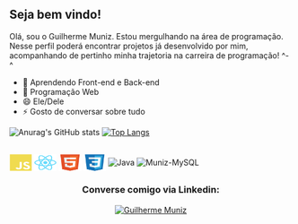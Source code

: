  ## Seja bem vindo!

 Olá, sou o Guilherme Muniz. Estou mergulhando na área de programação. Nesse perfil poderá encontrar projetos já desenvolvido por mim, acompanhando de pertinho minha trajetoria na carreira de programação! ^-^
 
- 🔭 Aprendendo Front-end e Back-end
- 🌱 Programação Web
- 😄 Ele/Dele
- ⚡ Gosto de conversar sobre tudo


![Anurag's GitHub stats](https://github-readme-stats.vercel.app/api?username=DevGuiMuniz&show_icons=true&theme=cobalt)
[![Top Langs](https://github-readme-stats.vercel.app/api/top-langs/?username=DevGuiMuniz&layout=compact&theme=cobalt)](https://github.com/anuraghazra/github-readme-stats)
 
<div style="display: inline_block"><br>
  <img align="center" alt="Muniz-Js" height="30" width="40" src="https://raw.githubusercontent.com/devicons/devicon/master/icons/javascript/javascript-plain.svg">
  <img align="center" alt="Muniz-React" height="30" width="40" src="https://raw.githubusercontent.com/devicons/devicon/master/icons/react/react-original.svg">
  <img align="center" alt="Muniz-HTML" height="30" width="40" src="https://raw.githubusercontent.com/devicons/devicon/master/icons/html5/html5-original.svg">
  <img align="center" alt="Muniz-CSS" height="30" width="40" src="https://raw.githubusercontent.com/devicons/devicon/master/icons/css3/css3-original.svg">
  <img align="center" alt="Java" height="40" width="50" title="Java" src="https://cdn.jsdelivr.net/gh/devicons/devicon/icons/java/java-original-wordmark.svg">
   <img align= "center" alt ="Muniz-MySQL" height ="40" width="40" src="https://github.com/DevGuiMuniz/Hospital-Muniz-e-seus-dados/blob/main/mysql-original-wordmark.svg" 

 

</div>
<h3 align="center">Converse comigo via Linkedin:</h3>
<p align="center">
  <a href="https://www.linkedin.com/in/guilherme-muniz-b32a3525a/" target="_blank">
    <img align="center" src="https://img.shields.io/badge/LinkedIn-0077B5?style=for-the-badge&logo=linkedin&logoColor=white" alt="Guilherme Muniz"/>
  </a>
